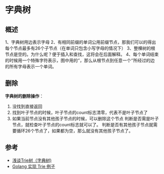 

# 字典树

## 概述
1、字典树用边表示字母
2、有相同前缀的单词公用前缀节点，那我们可以的得出每个节点最多有26个子节点（在单词只包含小写字母的情况下）
3、整棵树的根节点是空的。为什么呢？便于插入和查找，这将会在后面解释。
4、每个单词结束的时候用一个特殊字符表示，图中用的‘′，那么从根节点到任意一个‘’所经过的边的所有字母表示一个单词。

## 删除
**字典树的删除操作**：
1. 没找到直接返回
2. 找到叶子节点的时候，叶子节点的count标志清零，代表不是叶子节点了
3. 如果当前节点没有其他孩子节点的时候，可以删除这个节点
判断是否需是叶子节点，就检查叶子节点的count标志就可以了。
判断是否有其他孩子节点就需要循环26个节点了，如果都为空，那么就没有其他孩子节点了。

## 参考
- [浅谈Trie树（字典树) ](https://www.cnblogs.com/TheRoadToTheGold/p/6290732.html)
- [Golang 实现 Trie 例子](https://www.cnblogs.com/zyxx/p/8636003.html)